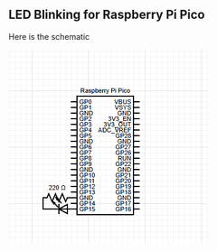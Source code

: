## LED Blinking for Raspberry Pi Pico

Here is the schematic

![Schematic](./Img//Screenshot%202024-07-30%20121816.png)